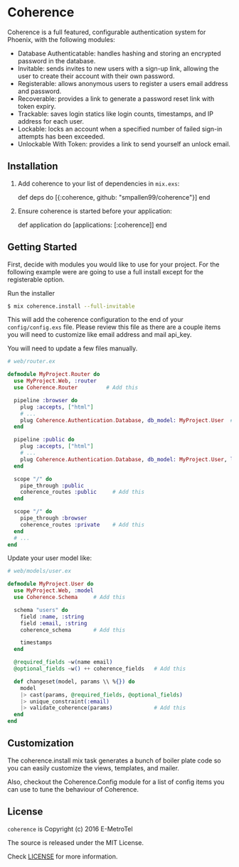 # Coherence

Coherence is a full featured, configurable authentication system for Phoenix, with the following modules:

* Database Authenticatable: handles hashing and storing an encrypted password in the database.
* Invitable: sends invites to new users with a sign-up link, allowing the user to create their account with their own password.
* Registerable: allows anonymous users to register a users email address and password.
* Recoverable: provides a link to generate a password reset link with token expiry.
* Trackable: saves login statics like login counts, timestamps, and IP address for each user.
* Lockable: locks an account when a specified number of failed sign-in attempts has been exceeded.
* Unlockable With Token: provides a link to send yourself an unlock email.

## Installation

  1. Add coherence to your list of dependencies in `mix.exs`:

        def deps do
          [{:coherence, github: "smpallen99/coherence"}]
        end

  2. Ensure coherence is started before your application:

        def application do
          [applications: [:coherence]]
        end

## Getting Started

First, decide with modules you would like to use for your project. For the following example were are going to use a full install except for the registerable option.

Run the installer

```bash
$ mix coherence.install --full-invitable
```

This will add the coherence configuration to the end of your `config/config.exs` file. Please review this file as there are a couple items you will need to customize like email address and mail api_key.

You will need to update a few files manually.

```elixir
# web/router.ex

defmodule MyProject.Router do
  use MyProject.Web, :router
  use Coherence.Router         # Add this

  pipeline :browser do
    plug :accepts, ["html"]
    # ...
    plug Coherence.Authentication.Database, db_model: MyProject.User  # Add this
  end

  pipeline :public do
    plug :accepts, ["html"]
    # ...
    plug Coherence.Authentication.Database, db_model: MyProject.User, login: false  # Add this
  end

  scope "/" do
    pipe_through :public
    coherence_routes :public     # Add this
  end

  scope "/" do
    pipe_through :browser
    coherence_routes :private    # Add this
  end
  # ...
end
```

Update your user model like:

```elixir
# web/models/user.ex

defmodule MyProject.User do
  use MyProject.Web, :model
  use Coherence.Schema     # Add this

  schema "users" do
    field :name, :string
    field :email, :string
    coherence_schema       # Add this

    timestamps
  end

  @required_fields ~w(name email)
  @optional_fields ~w() ++ coherence_fields   # Add this

  def changeset(model, params \\ %{}) do
    model
    |> cast(params, @required_fields, @optional_fields)
    |> unique_constraint(:email)
    |> validate_coherence(params)             # Add this
  end
end
```

## Customization

The coherence.install mix task generates a bunch of boiler plate code so you can easily customize the views, templates, and mailer.

Also, checkout the Coherence.Config module for a list of config items you can use to tune the behaviour of Coherence.

## License

`coherence` is Copyright (c) 2016 E-MetroTel

The source is released under the MIT License.

Check [LICENSE](LICENSE) for more information.



